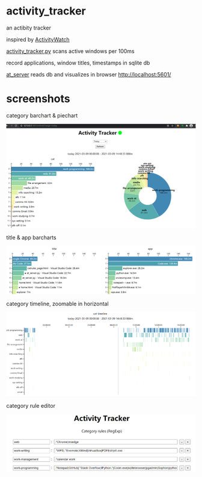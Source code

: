 # activity_tracker
an actibity tracker

inspired by [ActivityWatch](https://activitywatch.net/)

[activity_tracker.py](https://github.com/ycysuk/activity_tracker/blob/main/activity_tracker.py)
scans active windows per 100ms

record applications, window titles, timestamps in sqlite db


[at_server](https://github.com/ycysuk/activity_tracker/blob/main/at_server.py)
reads db and visualizes in browser <http://localhost:5601/>

# screenshots

category barchart & piechart

![Screenshot 1](https://github.com/ycysuk/activity_tracker/blob/main/screenshots/Screenshot%201.png)

title & app barcharts

![Screenshot 2](https://github.com/ycysuk/activity_tracker/blob/main/screenshots/Screenshot%202.png)

category timeline, zoomable in horizontal

![Screenshot 3](https://github.com/ycysuk/activity_tracker/blob/main/screenshots/Screenshot%203.png)

category rule editor

![Screenshot 4](https://github.com/ycysuk/activity_tracker/blob/main/screenshots/Screenshot%204.png)
